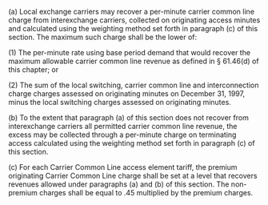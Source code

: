 (a) Local exchange carriers may recover a per-minute carrier common line charge from interexchange carriers, collected on originating access minutes and calculated using the weighting method set forth in paragraph (c) of this section. The maximum such charge shall be the lower of:

(1) The per-minute rate using base period demand that would recover the maximum allowable carrier common line revenue as defined in § 61.46(d) of this chapter; or

(2) The sum of the local switching, carrier common line and interconnection charge charges assessed on originating minutes on December 31, 1997, minus the local switching charges assessed on originating minutes.

(b) To the extent that paragraph (a) of this section does not recover from interexchange carriers all permitted carrier common line revenue, the excess may be collected through a per-minute charge on terminating access calculated using the weighting method set forth in paragraph (c) of this section.
              

(c) For each Carrier Common Line access element tariff, the premium originating Carrier Common Line charge shall be set at a level that recovers revenues allowed under paragraphs (a) and (b) of this section. The non-premium charges shall be equal to .45 multiplied by the premium charges.

